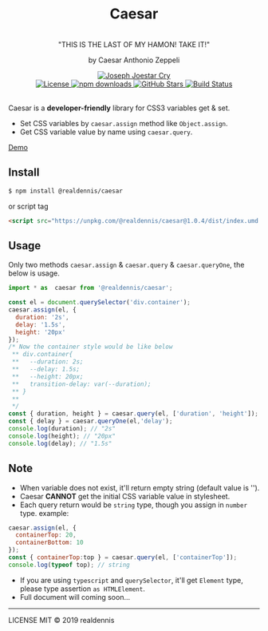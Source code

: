 <div align="center">
<h1>Caesar</h1>
</br>
<quote>"THIS IS THE LAST OF MY HAMON! TAKE IT!"</quote>
<p>by Caesar Anthonio Zeppeli</p>
<a href="https://www.npmjs.com/package/@realdennis/caesar">
<img src="https://media.giphy.com/media/11TN3gkseh4Vos/source.gif" alt="Joseph Joestar Cry"/>
</a>
</br>
<a href="https://github.com/realdennis/caesar/blob/master/LICENSE">
  <img src="https://img.shields.io/github/license/realdennis/caesar.svg" alt="License" />
</a>
<a href="https://www.npmjs.com/package/@realdennis/caesar">
   <img src="https://img.shields.io/npm/dm/@realdennis/caesar.svg" alt="npm downloads" />
</a>
<a href="https://github.com/realdennis/caesar/stargazers">
   <img src="https://img.shields.io/github/stars/realdennis/caesar.svg" alt="GitHub Stars" />
</a>
<a href="https://travis-ci.org/realdennis/caesar">
   <img src="https://travis-ci.org/realdennis/caesar.svg?branch=master" alt="Build Status" />
</a>
</div>
</br>

Caesar is a **developer-friendly** library for CSS3 variables get & set.

- Set CSS variables by `caesar.assign` method like `Object.assign`.
- Get CSS variable value by name using `caesar.query`.

[Demo](https://codepen.io/realdennis/pen/YzzzORR)

## Install

```sh
$ npm install @realdennis/caesar
```

or script tag

```html
<script src="https://unpkg.com/@realdennis/caesar@1.0.4/dist/index.umd.js"></script>
```

## Usage

Only two methods `caesar.assign` & `caesar.query` & `caesar.queryOne`, the below is usage.

```javascript
import * as  caesar from '@realdennis/caesar';

const el = document.querySelector('div.container');
caesar.assign(el, {
  duration: '2s',
  delay: '1.5s',
  height: '20px'
});
/* Now the container style would be like below
 ** div.container{
 **   --duration: 2s;
 **   --delay: 1.5s;
 **   --height: 20px;
 **   transition-delay: var(--duration);
 ** }
 **
 */
const { duration, height } = caesar.query(el, ['duration', 'height']);
const { delay } = caesar.queryOne(el,'delay');
console.log(duration); // "2s"
console.log(height); // "20px"
console.log(delay); // "1.5s"
```

## Note

- When variable does not exist, it'll return empty string (default value is '').
- Caesar **CANNOT** get the initial CSS variable value in stylesheet.
- Each query return would be `string` type, though you assign in `number` type.
  example:

```javascript
caesar.assign(el, {
  containerTop: 20,
  containerBottom: 10
});
const { containerTop:top } = caesar.query(el, ['containerTop']);
console.log(typeof top); // string
```

- If you are using `typescript` and `querySelector`, it'll get `Element` type, please type assertion `as HTMLElement`.
- Full document will coming soon...

---

LICENSE MIT © 2019 realdennis
